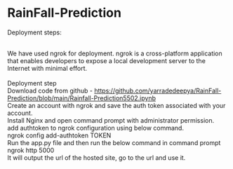 # RainFall-Prediction

Deployment steps:

<br>We have used ngrok for deployment. ngrok is a cross-platform application that enables developers to expose a local development server to the Internet with minimal effort.<br>
<br>Deployment step
<br>Download code from github - https://github.com/yarradedeepya/RainFall-Prediction/blob/main/Rainfall-Prediction5502.ipynb
<br>Create an account with ngrok and save the auth token associated with your account. 
<br>Install Nginx and open command prompt with administrator permission.
<br>add authtoken to ngrok configuration using below command.
<br>        ngrok config add-authtoken TOKEN
<br>Run the app.py file and then run the below command in command prompt
<br>ngrok http 5000
<br>It will output the url of the hosted site, go to the url and use it.
